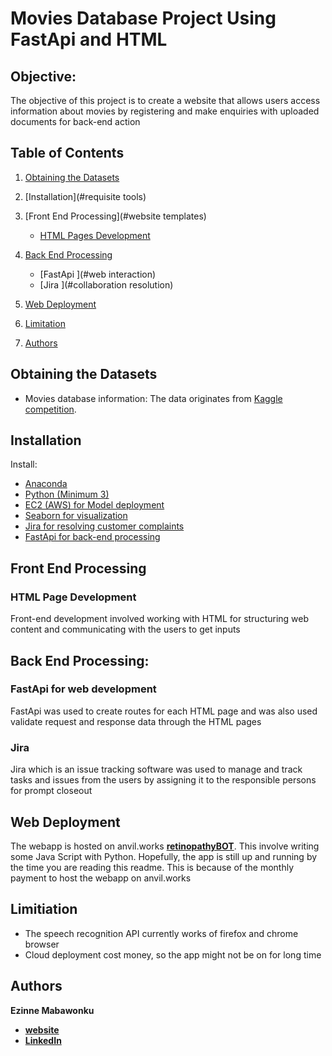 # Movies Database Project Using FastApi and HTML

## Objective:

The objective of this project is to create a website that allows users access information about movies by registering and make enquiries with uploaded documents for back-end action


## Table of Contents
1. [Obtaining the Datasets](#data)
2. [Installation](#requisite tools)
3. [Front End Processing](#website templates)
    * [HTML Pages Development](#crop-and-resize-all-images)
4. [Back End Processing](#back-end)
   * [FastApi ](#web interaction)
   * [Jira ](#collaboration resolution)
       
5. [Web Deployment](#web-deployment)
6. [Limitation](#app-limitation)
8. [Authors](#Authors)

## Obtaining the Datasets

* Movies database information: The data originates from [Kaggle competition](https://www.kaggle.com/datasets/stefanoleone992/rotten-tomatoes-movies-and-critic-reviews-dataset).


## Installation

Install:

* [Anaconda](https://www.continuum.io/downloads)
* [Python (Minimum 3)](https://www.continuum.io/blog/developer-blog/python-3-support-anaconda)
* [EC2 (AWS) for Model deployment](https://pypi.org/project/Keras/)
* [Seaborn for visualization](https://seaborn.pydata.org/)
* [Jira for resolving customer complaints](https://atlassian.net/)
* [FastApi for back-end processing](https://fastapi.tiangolo.com/)

## Front End Processing

### HTML Page Development
Front-end development involved working with HTML for structuring web content and communicating with the users to get inputs


## Back End Processing:

### FastApi for web development 
FastApi was used to create routes for each HTML page and was also used validate request and response data through the HTML pages

### Jira
Jira which is an issue tracking software was used to manage and track tasks and issues from the users by assigning it to the responsible persons for prompt closeout

## Web Deployment
The webapp is hosted on anvil.works **[retinopathyBOT](https://retinopathyBOT.anvil.app)**. This involve writing some Java Script with Python. Hopefully, the app is still up and running by the time you are reading this readme. This is because of the monthly payment to host the webapp on anvil.works

## Limitiation
* The speech recognition API currently works of firefox and chrome browser
* Cloud deployment cost money, so the app might not be on for long time

## Authors

**Ezinne Mabawonku**

* **[website](https://www.nenedurugo.com)**
* **[LinkedIn](https://www.linkedin.com/in/NeneDurugo)**


